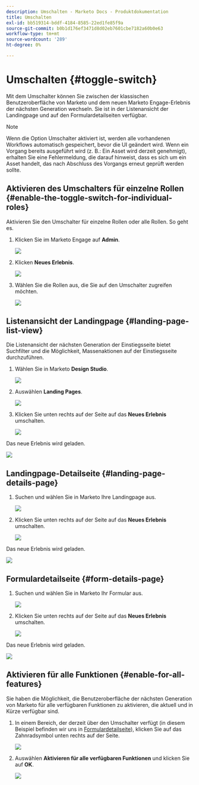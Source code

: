 ```yaml
---
description: Umschalten - Marketo Docs - Produktdokumentation
title: Umschalten
exl-id: bb519314-bddf-4184-8585-22ed1fe85f9a
source-git-commit: b0b1d176ef3471d8d02eb7601cbe7182a60b0e63
workflow-type: tm+mt
source-wordcount: '289'
ht-degree: 0%

---
```


# Umschalten {#toggle-switch}

Mit dem Umschalter können Sie zwischen der klassischen Benutzeroberfläche von Marketo und dem neuen Marketo Engage-Erlebnis der nächsten Generation wechseln. Sie ist in der Listenansicht der Landingpage und auf den Formulardetailseiten verfügbar.

>[!NOTE]
>
>Wenn die Option Umschalter aktiviert ist, werden alle vorhandenen Workflows automatisch gespeichert, bevor die UI geändert wird. Wenn ein Vorgang bereits ausgeführt wird (z. B.: Ein Asset wird derzeit genehmigt), erhalten Sie eine Fehlermeldung, die darauf hinweist, dass es sich um ein Asset handelt, das nach Abschluss des Vorgangs erneut geprüft werden sollte.

## Aktivieren des Umschalters für einzelne Rollen {#enable-the-toggle-switch-for-individual-roles}

Aktivieren Sie den Umschalter für einzelne Rollen oder alle Rollen. So geht es.

1. Klicken Sie im Marketo Engage auf **Admin**.

   ![](assets/toggle-switch-1.png)

1. Klicken **Neues Erlebnis**.

   ![](assets/toggle-switch-2.png)

1. Wählen Sie die Rollen aus, die Sie auf den Umschalter zugreifen möchten.

   ![](assets/toggle-switch-3.png)

## Listenansicht der Landingpage {#landing-page-list-view}

Die Listenansicht der nächsten Generation der Einstiegsseite bietet Suchfilter und die Möglichkeit, Massenaktionen auf der Einstiegsseite durchzuführen.

1. Wählen Sie in Marketo **Design Studio**.

   ![](assets/toggle-switch-4.png)

1. Auswählen **Landing Pages**.

   ![](assets/toggle-switch-5.png)

1. Klicken Sie unten rechts auf der Seite auf das **Neues Erlebnis** umschalten.

   ![](assets/toggle-switch-6.png)

Das neue Erlebnis wird geladen.

![](assets/toggle-switch-7.png)

## Landingpage-Detailseite {#landing-page-details-page}

1. Suchen und wählen Sie in Marketo Ihre Landingpage aus.

   ![](assets/toggle-switch-8.png)

1. Klicken Sie unten rechts auf der Seite auf das **Neues Erlebnis** umschalten.

   ![](assets/toggle-switch-9.png)

Das neue Erlebnis wird geladen.

![](assets/toggle-switch-10.png)

## Formulardetailseite {#form-details-page}

1. Suchen und wählen Sie in Marketo Ihr Formular aus.

   ![](assets/toggle-switch-11.png)

1. Klicken Sie unten rechts auf der Seite auf das **Neues Erlebnis** umschalten.

   ![](assets/toggle-switch-12.png)

Das neue Erlebnis wird geladen.

![](assets/toggle-switch-13.png)

## Aktivieren für alle Funktionen {#enable-for-all-features}

Sie haben die Möglichkeit, die Benutzeroberfläche der nächsten Generation von Marketo für alle verfügbaren Funktionen zu aktivieren, die aktuell und in Kürze verfügbar sind.

1. In einem Bereich, der derzeit über den Umschalter verfügt (in diesem Beispiel befinden wir uns in [Formulardetailseite](#form-details-page)), klicken Sie auf das Zahnradsymbol unten rechts auf der Seite.

   ![](assets/toggle-switch-14.png)

1. Auswählen **Aktivieren für alle verfügbaren Funktionen** und klicken Sie auf **OK**.

   ![](assets/toggle-switch-15.png)
